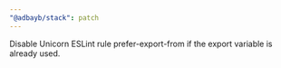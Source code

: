 ```yaml
---
"@adbayb/stack": patch
---
```


Disable Unicorn ESLint rule prefer-export-from if the export variable is already used.
